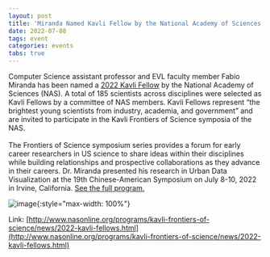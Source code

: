 ```yaml
---
layout: post
title: 'Miranda Named Kavli Fellow by the National Academy of Sciences'
date: 2022-07-08
tags: event
categories: events
tabs: true
---
```


Computer Science assistant professor and EVL faculty member Fabio Miranda has been named a <a href="http://www.nasonline.org/programs/kavli-frontiers-of-science/news/2022-kavli-fellows.html">2022 Kavli Fellow</a> by the National Academy of Sciences (NAS).  A total of 185 scientists across disciplines were selected as Kavli Fellows by a committee of NAS members.  Kavli Fellows represent &ldquo;the brightest young scientists from industry, academia, and government&rdquo; and are invited to participate in the Kavli Frontiers of Science symposia of the NAS.<br><br>
The Frontiers of Science symposium series provides a forum for early career researchers in US science to share ideas within their disciplines while building relationships and prospective collaborations as they advance in their careers.  Dr. Miranda presented his research in Urban Data Visualization at the 19th Chinese-American Symposium on July 8-10, 2022 in Irvine, California.  <a href="http://www.nasonline.org/programs/kavli-frontiers-of-science/past-symposia/2022-cafos.html">See the full program.</a>

![image](https://www.evl.uic.edu/output/originals/kavlifellow.jpeg-srcw.jpg){:style="max-width: 100%"}


Link: [http://www.nasonline.org/programs/kavli-frontiers-of-science/news/2022-kavli-fellows.html](http://www.nasonline.org/programs/kavli-frontiers-of-science/news/2022-kavli-fellows.html)
